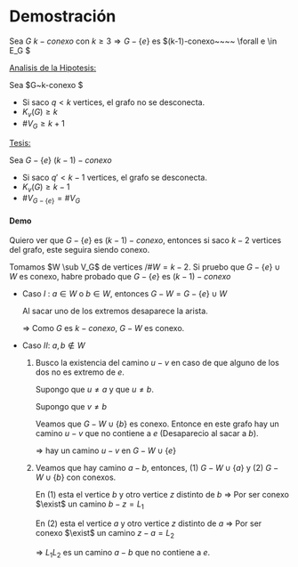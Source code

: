 # Demostración

Sea $G~k-conexo$ con $k\ge 3 \Rightarrow G-\{e\}$ es $(k-1)-conexo~~~~ \forall e \in E_G $

<u>Analisis de la Hipotesis:</u>

Sea $G~k-conexo $ 

- Si saco $q \lt k$ vertices, el grafo no se desconecta.
- $K_v(G)\ge k$
- $\#V_G \ge k+1$

<u>Tesis:</u>

Sea $G-\{e\} ~(k-1)-conexo$ 

- Si saco $q' < k-1$ vertices, el grafo se desconecta.
- $K_v(G) \ge k-1$
- $\#V_{G-\{e\}} = \#V_G$

#### Demo

Quiero ver que $G-\{e\}$ es $(k-1)-conexo$, entonces si saco $k-2$ vertices del grafo, este seguira siendo conexo.

Tomamos $W \sub V_G$ de vertices $/\#W=k-2$. Si pruebo que $G-\{e\}\cup W$ es conexo, habre probado que $G-\{e\}$ es $(k-1)-conexo$  

- Caso $I$ : $a \in W$ o $b\in W$, entonces $G-W=G-\{e\}\cup W$ 

  Al sacar uno de los extremos desaparece la arista.

  $\Rightarrow$ Como $G$ es $k-conexo$, $G-W$ es conexo.

- Caso $II$:  $a,b \notin W$

  1. Busco la existencia del camino $u-v$ en caso de que alguno de los dos no es extremo de $e$.

     Supongo que $u \neq a$ y que $u\neq b$.

     Supongo que $v \neq b$

     Veamos que $G-W\cup \{b\}$ es conexo. Entonce en este grafo hay un camino $u-v$ que no contiene  a $e$ (Desaparecio al sacar a $b$).

     $\Rightarrow$ hay un camino $u-v$ en $G-W\cup\{e\}$

  2. Veamos que hay camino $a-b$, entonces, $(1) ~G-W\cup\{a\}$ y $(2)~G-W\cup\{b\}$ con conexos.

     En $(1)$ esta el vertice $b$ y otro vertice $z$ distinto de $b$ $\Rightarrow$ Por ser conexo $\exist$ un camino $b-z=L_1$ 

     En $(2)$ esta el vertice $a$ y otro vertice $z$ distinto de $a$ $\Rightarrow$ Por ser conexo $\exist$ un camino $z-a=L_2$

     $\Rightarrow$ $L_1L_2$ es un camino $a-b$ que no contiene a $e$.